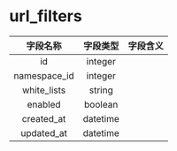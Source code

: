 # url_filters

| 字段名称 | 字段类型 | 字段含义 |
| :-----: | :-----: | :-----: 
| id | integer |  |
| namespace_id | integer |  |
| white_lists | string |  |
| enabled | boolean |  |
| created_at | datetime |  |
| updated_at | datetime |  |

